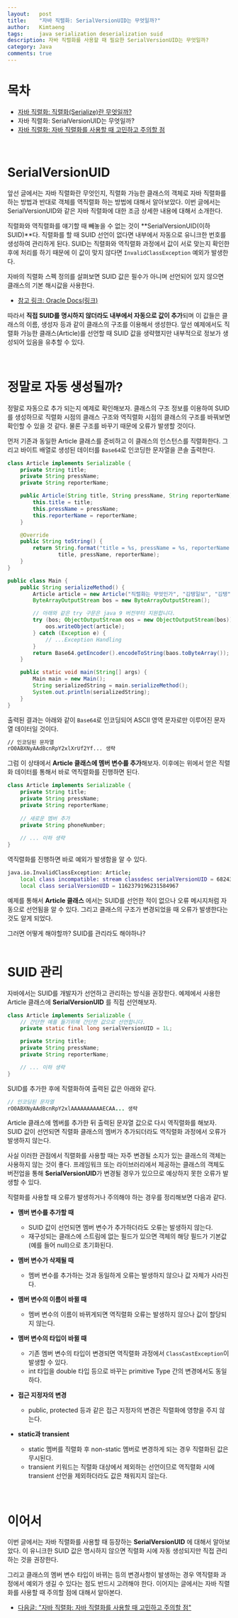 ```yaml
---
layout:   post
title:    "자바 직렬화: SerialVersionUID는 무엇일까?"
author:   Kimtaeng
tags: 	  java serialization deserialization suid
description: 자바 직렬화를 사용할 때 필요한 SerialVersionUID는 무엇일까?
category: Java
comments: true
---
```


# 목차
- <a href="/post/java-serialization">자바 직렬화: 직렬화(Serialize)란 무엇일까?</a>
- 자바 직렬화: SerialVersionUID는 무엇일까?
- <a href="/post/why-java-serialization-is-bad">자바 직렬화: 자바 직렬화를 사용할 때 고민하고 주의할 점</a>

<br>

# SerialVersionUID
앞선 글에서는 자바 직렬화란 무엇인지, 직렬화 가능한 클래스의 객체로 자바 직렬화를 하는 방법과 반대로 객체를 역직렬화 하는
방법에 대해서 알아보았다. 이번 글에서는 SerialVersionUID와 같은 자바 직렬화에 대한 조금 상세한 내용에 대해서 소개한다.

직렬화와 역직렬화를 얘기할 때 빼놓을 수 없는 것이 **SerialVersionUID(이하 SUID)**다. 직렬화를 할 때 SUID 선언이 없다면
내부에서 자동으로 유니크한 번호를 생성하여 관리하게 된다. SUID는 직렬화와 역직렬화 과정에서 값이 서로 맞는지 확인한 후에
처리를 하기 때문에 이 값이 맞지 않다면 `InvalidClassException` 예외가 발생한다.

자바의 직렬화 스펙 정의를 살펴보면 SUID 값은 필수가 아니며 선언되어 있지 않으면 클래스의 기본 해시값을 사용한다.

- <a href="https://docs.oracle.com/javase/10/docs/specs/serialization/class.html"
rel="nofollow" target="_blank">참고 링크: Oracle Docs(링크)</a>

따라서 **직접 SUID를 명시하지 않더라도 내부에서 자동으로 값이 추가**되며 이 값들은 클래스의 이름, 생성자 등과 같이
클래스의 구조를 이용해서 생성한다. 앞선 예제에서도 직렬화 가능한 클래스(Article)를 선언할 때 SUID 값을 생략했지만
내부적으로 정보가 생성되어 있음을 유추할 수 있다.

<br>

# 정말로 자동 생성될까?
정말로 자동으로 추가 되는지 예제로 확인해보자. 클래스의 구조 정보를 이용하여 SUID를 생성하므로 직렬화 시점의 클래스 구조와
역직렬화 시점의 클래스의 구조를 바꿔보면 확인할 수 있을 것 같다. 물론 구조를 바꾸기 때문에 오류가 발생할 것이다.

먼저 기존과 동일한 Article 클래스를 준비하고 이 클래스의 인스턴스를 직렬화한다.
그리고 바이트 배열로 생성된 데이터를 `Base64`로 인코딩한 문자열을 콘솔 출력한다.

```java
class Article implements Serializable {
    private String title;
    private String pressName;
    private String reporterName;

    public Article(String title, String pressName, String reporterName) {
        this.title = title;
        this.pressName = pressName;
        this.reporterName = reporterName;
    }

    @Override
    public String toString() {
        return String.format("title = %s, pressName = %s, reporterName = %s",
                title, pressName, reporterName);
    }
}

public class Main {
    public String serializeMethod() {
        Article article = new Article("직렬화는 무엇인가", "김탱일보", "김탱");
        ByteArrayOutputStream bos = new ByteArrayOutputStream();

        // 아래와 같은 try 구문은 java 9 버전부터 지원합니다.
        try (bos; ObjectOutputStream oos = new ObjectOutputStream(bos)) {
            oos.writeObject(article);
        } catch (Exception e) {
            // ...Exception Handling
        }
        return Base64.getEncoder().encodeToString(baos.toByteArray());
    }

    public static void main(String[] args) {
        Main main = new Main();
        String serializedString = main.serializeMethod();
        System.out.println(serializedString);
    }
}
```

출력된 결과는 아래와 같이 `Base64`로 인코딩되어 ASCII 영역 문자로만 이루어진 문자열 데이터일 것이다.

```bash
// 인코딩된 문자열
rO0ABXNyAAdBcnRpY2xlXrUf2Yf... 생략
```

그럼 이 상태에서 **Article 클래스에 멤버 변수를 추가**해보자. 이후에는 위에서 얻은 직렬화 데이터를 통해서
바로 역직렬화를 진행하면 된다.

```java
class Article implements Serializable {
    private String title;
    private String pressName;
    private String reporterName;
    
    // 새로운 멤버 추가
    private String phoneNumber;
    
    // ... 이하 생략
}
```
 
역직렬화를 진행하면 바로 예외가 발생함을 알 수 있다.

```bash
java.io.InvalidClassException: Article;
    local class incompatible: stream classdesc serialVersionUID = 6824395829496368166,
    local class serialVersionUID = 1162379196231584967
```

예제를 통해서 **Article 클래스** 에서는 SUID를 선언한 적이 없으나 오류 메시지처럼 자동으로 선언됨을 알 수 있다.
그리고 클래스의 구조가 변경되었을 때 오류가 발생한다는 것도 알게 되었다.

<div class="post_caption">그러면 어떻게 해야할까? SUID를 관리라도 해야하나?</div>

<br/>

# SUID 관리
자바에서는 SUID를 개발자가 선언하고 관리하는 방식을 권장한다.
예제에서 사용한 Article 클래스에 **SerialVersionUID** 를 직접 선언해보자.

```java
class Article implements Serializable {
    // 간단한 예를 들기위해 간단한 값으로 선언합니다.
    private static final long serialVersionUID = 1L;

    private String title;
    private String pressName;
    private String reporterName;

    // ... 이하 생략
} 
```

SUID를 추가한 후에 직렬화하여 출력된 값은 아래와 같다.

```java
// 인코딩된 문자열
rO0ABXNyAAdBcnRpY2xlAAAAAAAAAAECAA... 생략
```

Article 클래스에 멤버를 추가한 뒤 출력된 문자열 값으로 다시 역직렬화를 해보자.
SUID 값이 선언되면 직렬화 클래스의 멤버가 추가되더라도 역직렬화 과정에서 오류가 발생하지 않는다.

사실 이러한 관점에서 직렬화를 사용할 때는 자주 변경될 소지가 있는 클래스의 객체는 사용하지 않는 것이 좋다.
프레임워크 또는 라이브러리에서 제공하는 클래스의 객체도 버전업을 통해 **SerialVersionUID**가 변경될 경우가 있으므로
예상하지 못한 오류가 발생할 수 있다.

직렬화를 사용할 때 오류가 발생하거나 주의해야 하는 경우를 정리해보면 다음과 같다.

- **멤버 변수를 추가할 때**
  - SUID 값이 선언되면 멤버 변수가 추가하더라도 오류는 발생하지 않는다.
  - 재구성되는 클래스에 스트림에 없는 필드가 있으면 객체의 해당 필드가 기본값(예를 들어 null)으로 초기화된다.
  
- **멤버 변수가 삭제될 때**
  - 멤버 변수를 추가하는 것과 동일하게 오류는 발생하지 않으나 값 자체가 사라진다.
  
- **멤버 변수의 이름이 바뀔 때**
  - 멤버 변수의 이름이 바뀌게되면 역직렬화 오류는 발생하지 않으나 값이 할당되지 않는다.

- **멤버 변수의 타입이 바뀔 때**
  - 기존 멤버 변수의 타입이 변경되면 역직렬화 과정에서 `ClassCastException`이 발생할 수 있다.
  - int 타입을 double 타입 등으로 바꾸는 primitive Type 간의 변경에서도 동일하다.
  
- **접근 지정자의 변경**
  - public, protected 등과 같은 접근 지정자의 변경은 직렬화에 영향을 주지 않는다.
  
- **static과 transient**
  - static 멤버를 직렬화 후 non-static 멤버로 변경하게 되는 경우 직렬화된 값은 무시된다.
  - transient 키워드는 직렬화 대상에서 제외하는 선언이므로 역직렬화 시에 transient 선언을 제외하더라도 값은 채워지지 않는다.

<br>

# 이어서
이번 글에서는 자바 직렬화를 사용할 때 등장하는 **SerialVersionUID** 에 대해서 알아보았다. 이 유니크한 SUID 값은 명시하지
않으면 직렬화 시에 자동 생성되지만 직접 관리하는 것을 권장한다. 

그리고 클래스의 멤버 변수 타입이 바뀌는 등의 변경사항이 발생하는 경우 역직렬화 과정에서 예외가 생길 수 있다는 점도
반드시 고려해야 한다. 이어지는 글에서는 자바 직렬화를 사용할 때 주의할 점에 대해서 알아본다.

- <a href="/post/why-java-serialization-is-bad">다음글: "자바 직렬화: 자바 직렬화를 사용할 때 고민하고 주의할 점"</a>

